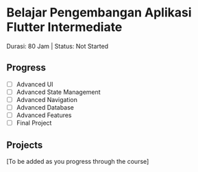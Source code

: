 # Belajar Pengembangan Aplikasi Flutter Intermediate

Durasi: 80 Jam | Status: Not Started

## Progress
- [ ] Advanced UI
- [ ] Advanced State Management
- [ ] Advanced Navigation
- [ ] Advanced Database
- [ ] Advanced Features
- [ ] Final Project

## Projects
[To be added as you progress through the course]
